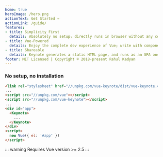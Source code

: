 ```yaml
---
home: true
heroImage: /hero.png
actionText: Get Started →
actionLink: /guide/
features:
- title: Simplicity First
  details: Absolutely no setup; directly runs in browser without any configuration.
- title: Vue-Powered
  details: Enjoy the complete dev experience of Vue; write with component, use webpack or CLI plugins.
- title: Shareable
  details: Keynote generates a static HTML page, and runs as an SPA once a page is loaded.
footer: MIT Licensed | Copyright © 2018-present Rahul Kadyan
---
```


### No setup, no installation

```html
<link rel="stylesheet" href="//unpkg.com/vue-keynote/dist/vue-keynote.css" />
...
<script src="//unpkg.com/vue"></script>
<script src="//unpkg.com/vue-keynote"></script>
...
<div id="app">
  <Keynote>
    ...
  </Keynote>
</div>
<script>
  new Vue({ el: '#app' })
</script>
```

::: warning
Requires Vue version >= 2.5
:::
